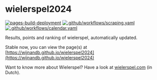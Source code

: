# wielerspel2024

[![pages-build-deployment](https://github.com/wijnandb/wielerspel2024/actions/workflows/pages/pages-build-deployment/badge.svg)](https://github.com/wijnandb/wielerspel2024/actions/workflows/pages/pages-build-deployment)
[![.github/workflows/scraping.yaml](https://github.com/wijnandb/wielerspel2024/actions/workflows/scraping.yaml/badge.svg)](https://github.com/wijnandb/wielerspel2024/actions/workflows/scraping.yaml)
[![.github/workflows/calendar.yaml](https://github.com/wijnandb/wielerspel2024/actions/workflows/calendar.yaml/badge.svg?branch=main)](https://github.com/wijnandb/wielerspel2024/actions/workflows/calendar.yaml)

Results, points and ranking of wielerspel, automatically updated.

Stable now, you can view the page(s) at [https://wijnandb.github.io/wielerspel2024](https://wijnandb.github.io/wielerspel2024)

Want to know more about Wielerspel? Have a look at [wielerspel.com](https://wielerspel.com) (in Dutch).

